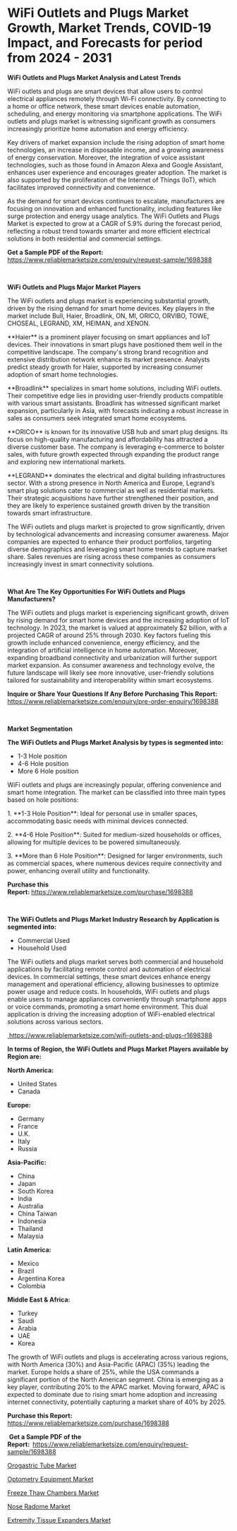 <p><h1>WiFi Outlets and Plugs Market Growth, Market Trends, COVID-19 Impact, and Forecasts for period from 2024 - 2031</h1></p><p><strong>WiFi Outlets and Plugs Market Analysis and Latest Trends</strong></p>
<p><p>WiFi outlets and plugs are smart devices that allow users to control electrical appliances remotely through Wi-Fi connectivity. By connecting to a home or office network, these smart devices enable automation, scheduling, and energy monitoring via smartphone applications. The WiFi outlets and plugs market is witnessing significant growth as consumers increasingly prioritize home automation and energy efficiency.</p><p>Key drivers of market expansion include the rising adoption of smart home technologies, an increase in disposable income, and a growing awareness of energy conservation. Moreover, the integration of voice assistant technologies, such as those found in Amazon Alexa and Google Assistant, enhances user experience and encourages greater adoption. The market is also supported by the proliferation of the Internet of Things (IoT), which facilitates improved connectivity and convenience.</p><p>As the demand for smart devices continues to escalate, manufacturers are focusing on innovation and enhanced functionality, including features like surge protection and energy usage analytics. The WiFi Outlets and Plugs Market is expected to grow at a CAGR of 5.9% during the forecast period, reflecting a robust trend towards smarter and more efficient electrical solutions in both residential and commercial settings.</p></p>
<p><strong>Get a Sample PDF of the Report:&nbsp;</strong> <a href="https://www.reliablemarketsize.com/enquiry/request-sample/1698388?utm_campaign=1601&utm_medium=2&utm_source=Github&utm_content=ia&utm_term=20102024&utm_id=wifi-outlets-and-plugs">https://www.reliablemarketsize.com/enquiry/request-sample/1698388</a></p>
<p>&nbsp;</p>
<p><strong>WiFi Outlets and Plugs Major Market Players</strong></p>
<p><p>The WiFi outlets and plugs market is experiencing substantial growth, driven by the rising demand for smart home devices. Key players in the market include Bull, Haier, Broadlink, ON, MI, ORICO, ORVIBO, TOWE, CHOSEAL, LEGRAND, XM, HEIMAN, and XENON.</p><p>**Haier** is a prominent player focusing on smart appliances and IoT devices. Their innovations in smart plugs have positioned them well in the competitive landscape. The company's strong brand recognition and extensive distribution network enhance its market presence. Analysts predict steady growth for Haier, supported by increasing consumer adoption of smart home technologies.</p><p>**Broadlink** specializes in smart home solutions, including WiFi outlets. Their competitive edge lies in providing user-friendly products compatible with various smart assistants. Broadlink has witnessed significant market expansion, particularly in Asia, with forecasts indicating a robust increase in sales as consumers seek integrated smart home ecosystems.</p><p>**ORICO** is known for its innovative USB hub and smart plug designs. Its focus on high-quality manufacturing and affordability has attracted a diverse customer base. The company is leveraging e-commerce to bolster sales, with future growth expected through expanding the product range and exploring new international markets.</p><p>**LEGRAND** dominates the electrical and digital building infrastructures sector. With a strong presence in North America and Europe, Legrand’s smart plug solutions cater to commercial as well as residential markets. Their strategic acquisitions have further strengthened their position, and they are likely to experience sustained growth driven by the transition towards smart infrastructure.</p><p>The WiFi outlets and plugs market is projected to grow significantly, driven by technological advancements and increasing consumer awareness. Major companies are expected to enhance their product portfolios, targeting diverse demographics and leveraging smart home trends to capture market share. Sales revenues are rising across these companies as consumers increasingly invest in smart connectivity solutions.</p></p>
<p>&nbsp;</p>
<p><strong>What Are The Key Opportunities For WiFi Outlets and Plugs Manufacturers?</strong></p>
<p><p>The WiFi outlets and plugs market is experiencing significant growth, driven by rising demand for smart home devices and the increasing adoption of IoT technology. In 2023, the market is valued at approximately $2 billion, with a projected CAGR of around 25% through 2030. Key factors fueling this growth include enhanced convenience, energy efficiency, and the integration of artificial intelligence in home automation. Moreover, expanding broadband connectivity and urbanization will further support market expansion. As consumer awareness and technology evolve, the future landscape will likely see more innovative, user-friendly solutions tailored for sustainability and interoperability within smart ecosystems.</p></p>
<p><strong>Inquire or Share Your Questions If Any Before Purchasing This Report:</strong> <a href="https://www.reliablemarketsize.com/enquiry/pre-order-enquiry/1698388?utm_campaign=1601&utm_medium=2&utm_source=Github&utm_content=ia&utm_term=20102024&utm_id=wifi-outlets-and-plugs">https://www.reliablemarketsize.com/enquiry/pre-order-enquiry/1698388</a></p>
<p>&nbsp;</p>
<p><strong>Market Segmentation</strong></p>
<p><strong>The WiFi Outlets and Plugs Market Analysis by types is segmented into:</strong></p>
<p><ul><li>1-3 Hole position</li><li>4-6 Hole position</li><li>More 6 Hole position</li></ul></p>
<p><p>WiFi outlets and plugs are increasingly popular, offering convenience and smart home integration. The market can be classified into three main types based on hole positions: </p><p>1. **1-3 Hole Position**: Ideal for personal use in smaller spaces, accommodating basic needs with minimal devices connected.</p><p>2. **4-6 Hole Position**: Suited for medium-sized households or offices, allowing for multiple devices to be powered simultaneously.</p><p>3. **More than 6 Hole Position**: Designed for larger environments, such as commercial spaces, where numerous devices require connectivity and power, enhancing overall utility and functionality.</p></p>
<p><strong>Purchase this Report:&nbsp;</strong><a href="https://www.reliablemarketsize.com/purchase/1698388?utm_campaign=1601&utm_medium=2&utm_source=Github&utm_content=ia&utm_term=20102024&utm_id=wifi-outlets-and-plugs">https://www.reliablemarketsize.com/purchase/1698388</a></p>
<p>&nbsp;</p>
<p><strong>The WiFi Outlets and Plugs Market Industry Research by Application is segmented into:</strong></p>
<p><ul><li>Commercial Used</li><li>Household Used</li></ul></p>
<p><p>The WiFi outlets and plugs market serves both commercial and household applications by facilitating remote control and automation of electrical devices. In commercial settings, these smart devices enhance energy management and operational efficiency, allowing businesses to optimize power usage and reduce costs. In households, WiFi outlets and plugs enable users to manage appliances conveniently through smartphone apps or voice commands, promoting a smart home environment. This dual application is driving the increasing adoption of WiFi-enabled electrical solutions across various sectors.</p></p>
<p><a href="https://www.reliablemarketsize.com/wifi-outlets-and-plugs-r1698388?utm_campaign=1601&utm_medium=2&utm_source=Github&utm_content=ia&utm_term=20102024&utm_id=wifi-outlets-and-plugs">&nbsp;https://www.reliablemarketsize.com/wifi-outlets-and-plugs-r1698388</a></p>
<p><strong>In terms of Region, the WiFi Outlets and Plugs Market Players available by Region are:</strong></p>
<p>
    <p> <strong> North America: </strong>
        <ul>
            <li>United States</li>
            <li>Canada</li>
        </ul>
        </p> 
    <p> <strong> Europe: </strong>
        <ul>
            <li>Germany</li>
            <li>France</li>
            <li>U.K.</li>
            <li>Italy</li>
            <li>Russia</li>
        </ul>
        </p> 
    <p> <strong> Asia-Pacific: </strong>
        <ul>
            <li>China</li>
            <li>Japan</li>
            <li>South Korea</li>
            <li>India</li>
            <li>Australia</li>
            <li>China Taiwan</li>
            <li>Indonesia</li>
            <li>Thailand</li>
            <li>Malaysia</li>
        </ul>
        </p> 
    <p> <strong> Latin America: </strong>
        <ul>
            <li>Mexico</li>
            <li>Brazil</li>
            <li>Argentina Korea</li>
            <li>Colombia</li>
        </ul>
        </p> 
    <p> <strong> Middle East & Africa: </strong>
        <ul>
            <li>Turkey</li>
            <li>Saudi</li>
            <li>Arabia</li>
            <li>UAE</li>
            <li>Korea</li>
        </ul>
    </p>
    </p>
<p><p>The growth of WiFi outlets and plugs is accelerating across various regions, with North America (30%) and Asia-Pacific (APAC) (35%) leading the market. Europe holds a share of 25%, while the USA commands a significant portion of the North American segment. China is emerging as a key player, contributing 20% to the APAC market. Moving forward, APAC is expected to dominate due to rising smart home adoption and increasing internet connectivity, potentially capturing a market share of 40% by 2025.</p></p>
<p><strong>Purchase this Report: </strong><a href="https://www.reliablemarketsize.com/purchase/1698388?utm_campaign=1601&utm_medium=2&utm_source=Github&utm_content=ia&utm_term=20102024&utm_id=wifi-outlets-and-plugs">https://www.reliablemarketsize.com/purchase/1698388</a></p>
<p>&nbsp;<strong>Get a Sample PDF of the Report:&nbsp;&nbsp;</strong><a href="https://www.reliablemarketsize.com/enquiry/request-sample/1698388?utm_campaign=1601&utm_medium=2&utm_source=Github&utm_content=ia&utm_term=20102024&utm_id=wifi-outlets-and-plugs">https://www.reliablemarketsize.com/enquiry/request-sample/1698388</a></p>
<p><strong></strong></p>
<p><p><a href="https://www.linkedin.com/pulse/orogastric-tube-market-evolution-future-outlook-forecasting-liq6e?utm_campaign=1601&utm_medium=2&utm_source=Github&utm_content=ia&utm_term=20102024&utm_id=wifi-outlets-and-plugs">Orogastric Tube Market</a></p><p><a href="https://www.linkedin.com/pulse/regulatory-landscape-its-influence-global-optometry-equipment-rlwqe?utm_campaign=1601&utm_medium=2&utm_source=Github&utm_content=ia&utm_term=20102024&utm_id=wifi-outlets-and-plugs">Optometry Equipment Market</a></p><p><a href="https://www.linkedin.com/pulse/global-freeze-thaw-chambers-market-sector2024-2031-metrics-n7rxe?utm_campaign=1601&utm_medium=2&utm_source=Github&utm_content=ia&utm_term=20102024&utm_id=wifi-outlets-and-plugs">Freeze Thaw Chambers Market</a></p><p><a href="https://issuu.com/reportprime-2/docs/nose-radome-market-size-2030.pptx_6d08f8d866a9f1?utm_campaign=1601&utm_medium=2&utm_source=Github&utm_content=ia&utm_term=20102024&utm_id=wifi-outlets-and-plugs">Nose Radome Market</a></p><p><a href="https://www.linkedin.com/pulse/exploring-extremity-tissue-expanders-market-dynamics-revenue-jjuce?utm_campaign=1601&utm_medium=2&utm_source=Github&utm_content=ia&utm_term=20102024&utm_id=wifi-outlets-and-plugs">Extremity Tissue Expanders Market</a></p></p>